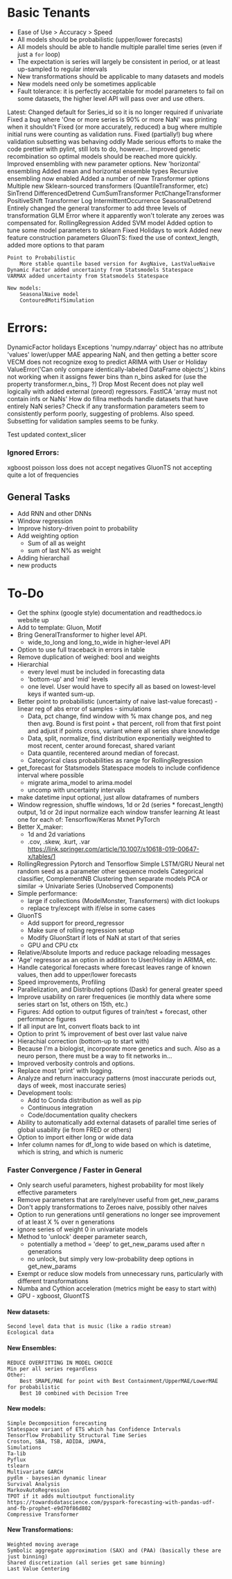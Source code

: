 # Basic Tenants
* Ease of Use > Accuracy > Speed
* All models should be probabilistic (upper/lower forecasts)
* All models should be able to handle multiple parallel time series (even if just a `for` loop)
* The expectation is series will largely be consistent in period, or at least up-sampled to regular intervals
* New transformations should be applicable to many datasets and models
* New models need only be sometimes applicable
* Fault tolerance: it is perfectly acceptable for model parameters to fail on some datasets, the higher level API will pass over and use others.

Latest:
	Changed default for Series_id so it is no longer required if univariate
	Fixed a bug where 'One or more series is 90% or more NaN' was printing when it shouldn't
	Fixed (or more accurately, reduced) a bug where multiple initial runs were counting as validation runs.
	Fixed (partially!) bug where validation subsetting was behaving oddly
	Made serious efforts to make the code prettier with pylint, still lots to do, however...
	Improved genetic recombination so optimal models should be reached more quickly.
	Improved ensembling with new parameter options.
		New 'horizontal' ensembling
		Added mean and horizontal ensemble types
		Recursive ensembling now enabled
	Added a number of new Transformer options
		Multiple new Sklearn-sourced transformers (QuantileTransformer, etc)
		SinTrend
		DifferencedDetrend
		CumSumTransformer
		PctChangeTransformer
		PositiveShift Transformer
		Log
		IntermittentOccurrence
		SeasonalDetrend
	Entirely changed the general transformer to add three levels of transformation
	GLM
		Error where it apparently won't tolerate any zeroes was compensated for.
	RollingRegression
		Added SVM model
		Added option to tune some model parameters to sklearn
		Fixed Holidays to work
		Added new feature construction parameters
	GluonTS:
		fixed the use of context_length, added more options to that param
	
	Point to Probabilistic
		More stable quantile based version for AvgNaive, LastValueNaive
	Dynamic Factor added uncertainty from Statsmodels Statespace
	VARMAX added uncertainty from Statsmodels Statespace
		
	New models:
		SeasonalNaive model
		ContouredMotifSimulation

# Errors: 
DynamicFactor holidays 	Exceptions 'numpy.ndarray' object has no attribute 'values'
lower/upper MAE appearing NaN, and then getting a better score
VECM does not recognize exog to predict
ARIMA with User or Holiday ValueError('Can only compare identically-labeled DataFrame objects',)
kbins not working when it assigns fewer bins than n_bins asked for (use the property transformer.n_bins_ ?)
Drop Most Recent does not play well logically with added external (preord) regressors.
FastICA 'array must not contain infs or NaNs'
How do fillna methods handle datasets that have entirely NaN series?
Check if any transformation parameters seem to consistently perform poorly, suggesting of problems. Also speed.
Subsetting for validation samples seems to be funky.

Test updated context_slicer

### Ignored Errors:
xgboost poisson loss does not accept negatives
GluonTS not accepting quite a lot of frequencies

## General Tasks
* Add RNN and other DNNs
* Window regression
* Improve history-driven point to probability
* Add weighting option
	* Sum of all as weight
	* sum of last N% as weight
* Adding hierarchail
* new products

# To-Do
* Get the sphinx (google style) documentation and readthedocs.io website up
* Add to template: Gluon, Motif
* Bring GeneralTransformer to higher level API.
	* wide_to_long and long_to_wide in higher-level API
* Option to use full traceback in errors in table
* Remove duplication of weighed: bool and weights
* Hierarchial
	* every level must be included in forecasting data
	* 'bottom-up' and 'mid' levels
	* one level. User would have to specify all as based on lowest-level keys if wanted sum-up.
* Better point to probabilistic (uncertainty of naive last-value forecast) - linear reg of abs error of samples - simulations
	* Data, pct change, find window with % max change pos, and neg then avg. Bound is first point + that percent, roll from that first point and adjust if points cross, variant where all series share knowledge
	* Data, split, normalize, find distribution exponentially weighted to most recent, center around forecast, shared variant
	* Data quantile, recentered around median of forecast.
	* Categorical class probabilities as range for RollingRegression
* get_forecast for Statsmodels Statespace models to include confidence interval where possible
	* migrate arima_model to arima.model
	* uncomp with uncertainty intervals
* make datetime input optional, just allow dataframes of numbers
* Window regression, 
		shuffle windows, 
		1d or 2d (series * forecast_length) output, 1d or 2d input
		normalize each window
		transfer learning
		At least one for each of:
			Tensorflow/Keras
			Mxnet
			PyTorch
* Better X_maker:
	* 1d and 2d variations
	* .cov, .skew, .kurt, .var
	https://link.springer.com/article/10.1007/s10618-019-00647-x/tables/1
* RollingRegression
	Pytorch and Tensorflow Simple LSTM/GRU
		Neural net random seed as a parameter
	other sequence models
	Categorical classifier, ComplementNB
	Clustering then separate models
	PCA or similar -> Univariate Series (Unobserved Components)
* Simple performance:
	* large if collections (ModelMonster, Transformers) with dict lookups
	* replace try/except with if/else in some cases
* GluonTS
	* Add support for preord_regressor
	* Make sure of rolling regression setup
	* Modify GluonStart if lots of NaN at start of that series
	* GPU and CPU ctx
* Relative/Absolute Imports and reduce package reloading messages
* 'Age' regressor as an option in addition to User/Holiday in ARIMA, etc.
* Handle categorical forecasts where forecast leaves range of known values, then add to upper/lower forecasts
* Speed improvements, Profiling
* Parallelization, and Distributed options (Dask) for general greater speed
* Improve usability on rarer frequenices (ie monthly data where some series start on 1st, others on 15th, etc.)
* Figures: Add option to output figures of train/test + forecast, other performance figures
* If all input are Int, convert floats back to int
* Option to print % improvement of best over last value naive
* Hierachial correction (bottom-up to start with)
* Because I'm a biologist, incorporate more genetics and such. Also as a neuro person, there must be a way to fit networks in...
* Improved verbosity controls and options. 
* Replace most 'print' with logging.
* Analyze and return inaccuracy patterns (most inaccurate periods out, days of week, most inaccurate series)
* Development tools:
	* Add to Conda distribution as well as pip
	* Continuous integration
	* Code/documentation quality checkers
* Ability to automatically add external datasets of parallel time series of global usability (ie from FRED or others)
* Option to import either long or wide data
* Infer column names for df_long to wide based on which is datetime, which is string, and which is numeric

### Faster Convergence / Faster in General
* Only search useful parameters, highest probability for most likely effective parameters
* Remove parameters that are rarely/never useful from get_new_params
* Don't apply transformations to Zeroes naive, possibly other naives
* Option to run generations until generations no longer see improvement of at least X % over n generations
* ignore series of weight 0 in univariate models
* Method to 'unlock' deeper parameter search, 
	* potentially a method = 'deep' to get_new_params used after n generations
	* no unlock, but simply very low-probability deep options in get_new_params
* Exempt or reduce slow models from unnecessary runs, particularly with different transformations
* Numba and Cythion acceleration (metrics might be easy to start with)
* GPU - xgboost, GluontTS

#### New datasets:
	Second level data that is music (like a radio stream)
	Ecological data

#### New Ensembles:
	REDUCE OVERFITTING IN MODEL CHOICE
	Min per all series regardless
	Other:
		Best SMAPE/MAE for point with Best Containment/UpperMAE/LowerMAE for probabilistic
		Best 10 combined with Decision Tree

#### New models:
	Simple Decomposition forecasting
	Statespace variant of ETS which has Confidence Intervals
	Tensorflow Probability Structural Time Series
	Croston, SBA, TSB, ADIDA, iMAPA,
	Simulations
	Ta-lib
	Pyflux
	tslearn
	Multivariate GARCH
	pydlm - baysesian dynamic linear
	Survival Analysis
	MarkovAutoRegression
	TPOT if it adds multioutput functionality
	https://towardsdatascience.com/pyspark-forecasting-with-pandas-udf-and-fb-prophet-e9d70f86d802
	Compressive Transformer

#### New Transformations:
	Weighted moving average
	Symbolic aggregate approximation (SAX) and (PAA) (basically these are just binning)
	Shared discretization (all series get same binning)
	Last Value Centering
	